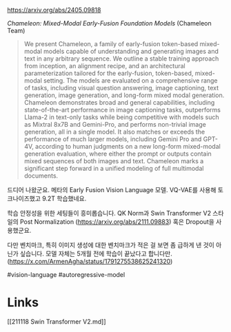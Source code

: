 https://arxiv.org/abs/2405.09818

*Chameleon: Mixed-Modal Early-Fusion Foundation Models* (Chameleon Team)

> We present Chameleon, a family of early-fusion token-based mixed-modal models capable of understanding and generating images and text in any arbitrary sequence. We outline a stable training approach from inception, an alignment recipe, and an architectural parameterization tailored for the early-fusion, token-based, mixed-modal setting. The models are evaluated on a comprehensive range of tasks, including visual question answering, image captioning, text generation, image generation, and long-form mixed modal generation. Chameleon demonstrates broad and general capabilities, including state-of-the-art performance in image captioning tasks, outperforms Llama-2 in text-only tasks while being competitive with models such as Mixtral 8x7B and Gemini-Pro, and performs non-trivial image generation, all in a single model. It also matches or exceeds the performance of much larger models, including Gemini Pro and GPT-4V, according to human judgments on a new long-form mixed-modal generation evaluation, where either the prompt or outputs contain mixed sequences of both images and text. Chameleon marks a significant step forward in a unified modeling of full multimodal documents.

드디어 나왔군요. 메타의 Early Fusion Vision Language 모델. VQ-VAE를 사용해 토크나이즈했고 9.2T 학습했네요.

학습 안정성을 위한 세팅들이 흥미롭습니다. QK Norm과 Swin Transformer V2 스타일의 Post Normalization (https://arxiv.org/abs/2111.09883) 혹은 Dropout을 사용했군요.

다만 벤치마크, 특히 이미지 생성에 대한 벤치마크가 적은 걸 보면 좀 급하게 낸 것이 아닌가 싶습니다. 모델 자체는 5개월 전에 학습이 끝났다고 합니다만. (https://x.com/ArmenAgha/status/1791275538625241320)

#vision-language #autoregressive-model

# Links

[[211118 Swin Transformer V2.md]]